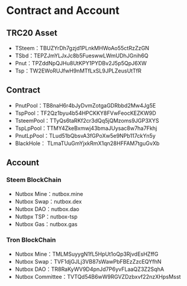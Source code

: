 # Contract and Account

## TRC20 Asset

* TSteem：TBUZYrDh7gzjd1PLnkMHWoAo55ctRzZzGN
* TSbd：TEPZJmYLJxJc8b5FueswwLWmUDhJGnih6Q
* Pnut：TPZddNpQJHu8UtKPY1PYDBv2J5p5QpJ6XW
* Tsp：TW2EWoRUJfwH9nMTfLxSL9JPLZeusUtTfR

## Contract

* PnutPool：TB8naH6r4bJyDvmZotgaGDRbbd2Mw4Jg5E
* TspPool：TF2Qz1byu4b54HPCKKY8FVwFeocKEZKW9D
* TsteemPool：TTyQs6taRKf2cr3dQq5jQMzoms9JGP3XYS
* TspLpPool：TTMY4ZkeBxmwj43bmaJUysac8w7ha7Fkhj
* PnutLpPool：TLud51bQbsvA3fGPoXw5e9NPb117ckYn5y
* BlackHole： TLmaTUuGmYjxkRmX1qn28HFFAM7tguGvXb

## Account

### Steem BlockChain

* Nutbox Mine：nutbox.mine
* Nutbox Swap：nutbox.dex
* Nutbox DAO：nutbox.dao
* Nutbpx TSP：nutbox-tsp
* Nutbox Gas：nutbox.gas

### Tron BlockChain

* Nutbox Mine：TMLMSuyygN1fL5HpUt1oQp3RjvdEsHZffG
* Nutbox Swap：TVF1djGJLj3VB87sWawPbFBEzZzcEQYfhN
* Nutbox DAO：TR8RaKyWV9D4pnJd7P6yvFLaaQZ3Z2SqhA
* Nutbox Committee：TVTQd54B6wW9RGVZDzbxvf22nzXHpsMsst
